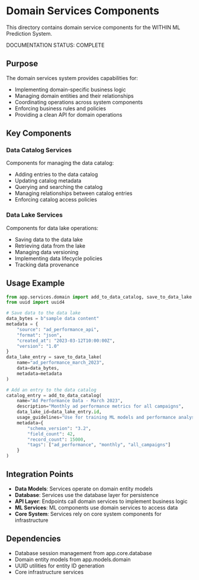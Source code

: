 # Domain Services Components

This directory contains domain service components for the WITHIN ML Prediction System.

DOCUMENTATION STATUS: COMPLETE

## Purpose

The domain services system provides capabilities for:
- Implementing domain-specific business logic
- Managing domain entities and their relationships
- Coordinating operations across system components
- Enforcing business rules and policies
- Providing a clean API for domain operations

## Key Components

### Data Catalog Services

Components for managing the data catalog:
- Adding entries to the data catalog
- Updating catalog metadata
- Querying and searching the catalog
- Managing relationships between catalog entries
- Enforcing catalog access policies

### Data Lake Services

Components for data lake operations:
- Saving data to the data lake
- Retrieving data from the lake
- Managing data versioning
- Implementing data lifecycle policies
- Tracking data provenance

## Usage Example

```python
from app.services.domain import add_to_data_catalog, save_to_data_lake
from uuid import uuid4

# Save data to the data lake
data_bytes = b"sample data content"
metadata = {
    "source": "ad_performance_api",
    "format": "json",
    "created_at": "2023-03-12T10:00:00Z",
    "version": "1.0"
}
data_lake_entry = save_to_data_lake(
    name="ad_performance_march_2023",
    data=data_bytes,
    metadata=metadata
)

# Add an entry to the data catalog
catalog_entry = add_to_data_catalog(
    name="Ad Performance Data - March 2023",
    description="Monthly ad performance metrics for all campaigns",
    data_lake_id=data_lake_entry.id,
    usage_guidelines="Use for training ML models and performance analysis",
    metadata={
        "schema_version": "3.2",
        "field_count": 42,
        "record_count": 15000,
        "tags": ["ad_performance", "monthly", "all_campaigns"]
    }
)
```

## Integration Points

- **Data Models**: Services operate on domain entity models
- **Database**: Services use the database layer for persistence
- **API Layer**: Endpoints call domain services to implement business logic
- **ML Services**: ML components use domain services to access data
- **Core System**: Services rely on core system components for infrastructure

## Dependencies

- Database session management from app.core.database
- Domain entity models from app.models.domain
- UUID utilities for entity ID generation
- Core infrastructure services 
